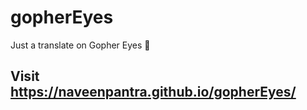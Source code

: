 # gopherEyes
Just a translate on Gopher Eyes 👀

## Visit https://naveenpantra.github.io/gopherEyes/
